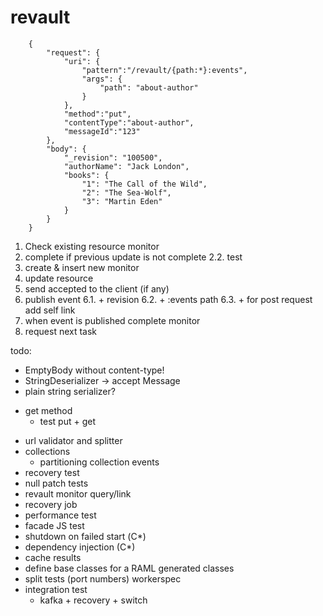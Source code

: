 # revault

```
    {
        "request": {
            "uri": {
                "pattern":"/revault/{path:*}:events",
                "args": {
                    "path": "about-author"
                }
            },
            "method":"put",
            "contentType":"about-author",
            "messageId":"123"
        },
        "body": {
            "_revision": "100500",
            "authorName": "Jack London",
            "books": {
                "1": "The Call of the Wild",
                "2": "The Sea-Wolf",
                "3": "Martin Eden"
            }
        }
    }
```


1. Check existing resource monitor
2. complete if previous update is not complete
  2.2. test
3. create & insert new monitor
4. update resource
5. send accepted to the client (if any)
6. publish event
  6.1. + revision
  6.2. + :events path
  6.3. + for post request add self link
7. when event is published complete monitor
8. request next task


todo:
  * EmptyBody without content-type!
  * StringDeserializer -> accept Message
  * plain string serializer?
  + get method
    + test put + get
  * url validator and splitter
  * collections
    + partitioning collection events
  * recovery test
  * null patch tests
  * revault monitor query/link
  * recovery job
  * performance test
  * facade JS test
  * shutdown on failed start (С*)
  * dependency injection (C*)
  * cache results
  * define base classes for a RAML generated classes
  * split tests (port numbers) workerspec
  * integration test
    + kafka + recovery + switch
